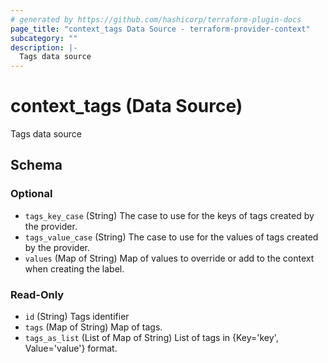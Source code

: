 ```yaml
---
# generated by https://github.com/hashicorp/terraform-plugin-docs
page_title: "context_tags Data Source - terraform-provider-context"
subcategory: ""
description: |-
  Tags data source
---
```


# context_tags (Data Source)

Tags data source



<!-- schema generated by tfplugindocs -->
## Schema

### Optional

- `tags_key_case` (String) The case to use for the keys of tags created by the provider.
- `tags_value_case` (String) The case to use for the values of tags created by the provider.
- `values` (Map of String) Map of values to override or add to the context when creating the label.

### Read-Only

- `id` (String) Tags identifier
- `tags` (Map of String) Map of tags.
- `tags_as_list` (List of Map of String) List of tags in {Key='key', Value='value'} format.
